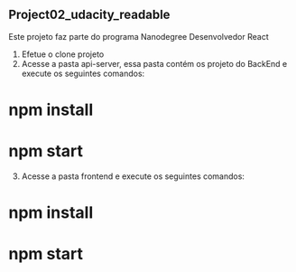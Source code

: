 ## Project02_udacity_readable

Este projeto faz parte do programa Nanodegree Desenvolvedor React

1) Efetue o clone projeto
2) Acesse a pasta api-server, essa pasta contém os projeto do BackEnd e execute os seguintes comandos:
# npm install
# npm start
3) Acesse a pasta frontend e execute os seguintes comandos:
# npm install
# npm start
